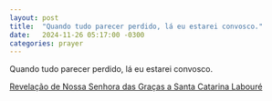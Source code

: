 ```yaml
---
layout: post
title:  "Quando tudo parecer perdido, lá eu estarei convosco."
date:   2024-11-26 05:17:00 -0300
categories: prayer
---
```

Quando tudo parecer perdido, lá eu estarei convosco.

[Revelação de Nossa Senhora das Graças a Santa Catarina Labouré](https://youtu.be/_beE-GyCQjE?)
